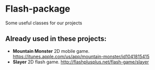 # Flash-package
Some useful classes for our projects

## Already used in these projects:

  * **Mountain Monster** 2D mobile game. https://itunes.apple.com/us/app/mountain-monster/id1041815415
  * **Slayer** 2D flash game. http://flashplusplus.net/flash-game/slayer
